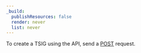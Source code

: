 ```yaml
---
_build:
  publishResources: false
  render: never
  list: never
---
```


To create a TSIG using the API, send a [POST](https://api.cloudflare.com/#secondary-dns-tsig--create-tsig) request.